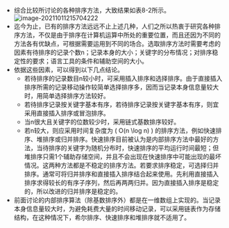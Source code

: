 - 综合比较所讨论的各种排序方法，大致结果如表8-2所示。
  ![image-20211011215704222](https://img.mhugh.net/typora/image-20211011215704222.png)
- 迄今为止，已有的排序方法远远不止上述几种，人们之所以热衷于研究各种排序方法，不仅是由于排序在计算机运算中所处的重要位置，而且还因为不同的方法各有优缺点，可根据需要运用到不同的场合。选取排序方法时需要考虑的因素有待排序的记录个数n；记录本身的大小；关键字的分布情况；对排序稳定性的要求；语言工具的条件和辅助空间的大小。
- 依据这些因素，可以得到以下几点结论。
	- 若待排序的记录数目n较小时，可采用插入排序和选择排序。由于直接插入排序所需的记录移动操作较简单选择排序多，因而当记录本身信息量较大时，用简单选择排序方法较好。
	- 若待排序记录按关键字基本有序，若待排序记录按关键字基本有序，则宜采用直接插入排序或冒泡排序。
	- 当n很大且关键字的位数较少时，采用链式基数排序较好。
	- 若n较大，则应采用时间复杂度为 \( O(n \log n) \) 的排序方法，例如快速排序、堆排序或归并排序。快速排序目前被认为是内部排序方法中最好的方法，当待排序的关键字为随机分布时，快速排序的平均运行时间最短；但堆排序只需1个辅助存储空间，并且不会出现在快速排序中可能出现的最坏情况。这两种方法都是不稳定的排序方法。若要求排序稳定，可选择归并排序。通常可将归并排序和直接插入排序结合起来使用。先利用直接插入排序求得较长的有序子序列，然后再两两归并。因为直接插入排序是稳定的，所以改进的归并排序是稳定的。
- 前面讨论的内部排序算法（除基数排序外）都是在一维数组上实现的。当记录本身信息量较大时，为避免耗费大量的时间移动记录，可以采用链表作为存储结构，在这种情况下，希尔排序、快速排序和堆排序就不适用了。